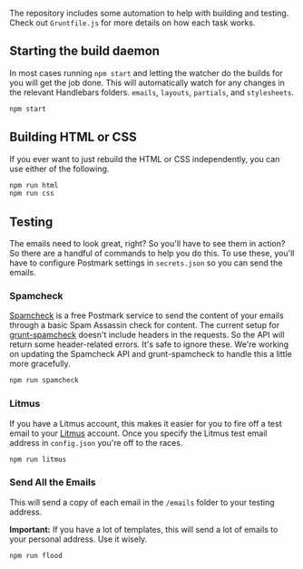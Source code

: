 The repository includes some automation to help with building and testing.  Check out `Gruntfile.js` for more details on how each task works.

## Starting the build daemon

In most cases running `npm start` and letting the watcher do the builds for you will get the job done. This will automatically watch for any changes in the relevant Handlebars folders. `emails`, `layouts`, `partials`, and `stylesheets`.

```bash
npm start
```

## Building HTML or CSS

If you ever want to just rebuild the HTML or CSS independently, you can use either of the following.

```bash
npm run html
npm run css
```

## Testing

The emails need to look great, right? So you'll have to see them in action? So there are a handful of commands to help you do this. To use these, you'll have to configure Postmark settings in `secrets.json` so you can send the emails.


### Spamcheck

[Spamcheck](http://spamcheck.postmarkapp.com) is a free Postmark service to send the content of your emails through a basic Spam Assassin check for content. The current setup for [grunt-spamcheck](https://github.com/derekrushforth/grunt-spamcheck) doesn't include headers in the requests. So the API will return some header-related errors. It's safe to ignore these. We're working on updating the Spamcheck API and grunt-spamcheck to handle this a little more gracefully.

```bash
npm run spamcheck
```

### Litmus

If you have a Litmus account, this makes it easier for you to fire off a test email to your [Litmus](https://litmus.com) account. Once you specify the Litmus test email address in `config.json` you're off to the races.

```bash
npm run litmus
```

### Send All the Emails

This will send a copy of each email in the `/emails` folder to your testing address. 

**Important:** If you have a lot of templates, this will send a lot of emails to your personal address. Use it wisely.

```bash
npm run flood
```